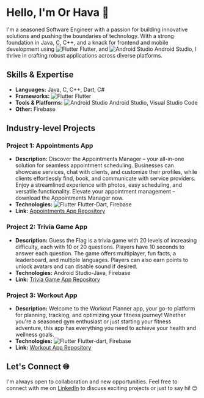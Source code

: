 # Hello, I'm Or Hava 👋

I'm a seasoned Software Engineer with a passion for building innovative solutions and pushing the boundaries of technology. With a strong foundation in Java, C, C++, and a knack for frontend and mobile development using ![Flutter](https://flutter.dev/images/favicon.png) Flutter, and ![Android Studio](https://developer.android.com/studio/images/studio-icon-preview.png) Android Studio, I thrive in crafting robust applications across diverse platforms.

## Skills & Expertise
- **Languages:** Java, C, C++, Dart, C#
- **Frameworks:** ![Flutter](https://flutter.dev/images/favicon.png) Flutter
- **Tools & Platforms:** ![Android Studio](https://developer.android.com/studio/images/studio-icon-preview.png) Android Studio, Visual Studio Code
- **Other:** Firebase 

## Industry-level Projects

### Project 1: Appointments App
- **Description:** Discover the Appointments Manager – your all-in-one solution for seamless appointment scheduling. Businesses can showcase services, chat with clients, and customize their profiles, while clients effortlessly find, book, and communicate with service providers. Enjoy a streamlined experience with photos, easy scheduling, and versatile functionality. Elevate your appointment management – download the Appointments Manager now.
- **Technologies:** ![Flutter](https://flutter.dev/images/favicon.png) Flutter-Dart, Firebase
- **Link:** [Appointments App Repository](https://github.com/OrHava/appointments)

### Project 2: Trivia Game App
- **Description:** Guess the Flag is a trivia game with 20 levels of increasing difficulty, each with 10 or 20 questions. Players have 10 seconds to answer each question. The game offers multiplayer, fun facts, a leaderboard, and multiple languages. Players can also earn points to unlock avatars and can disable sound if desired.
- **Technologies:** Android Studio-Java, Firebase
- **Link:** [Trivia Game App Repository](https://github.com/OrHava/Trivia-Guess-The-Flag)

### Project 3: Workout App
- **Description:** Welcome to the Workout Planner app, your go-to platform for planning, tracking, and optimizing your fitness journey! Whether you're a seasoned gym enthusiast or just starting your fitness adventure, this app has everything you need to achieve your health and wellness goals.
- **Technologies:** ![Flutter](https://flutter.dev/images/favicon.png) Flutter-dart, Firebase
- **Link:** [Workout App Repository](https://github.com/OrHava/plan_workout)

## Let's Connect 🌐

I'm always open to collaboration and new opportunities. Feel free to connect with me on [LinkedIn](https://www.linkedin.com/in/or-hava-b27ab4203?utm_source=share&utm_campaign=share_via&utm_content=profile&utm_medium=android_app) to discuss exciting projects or just to say hi! 😊
